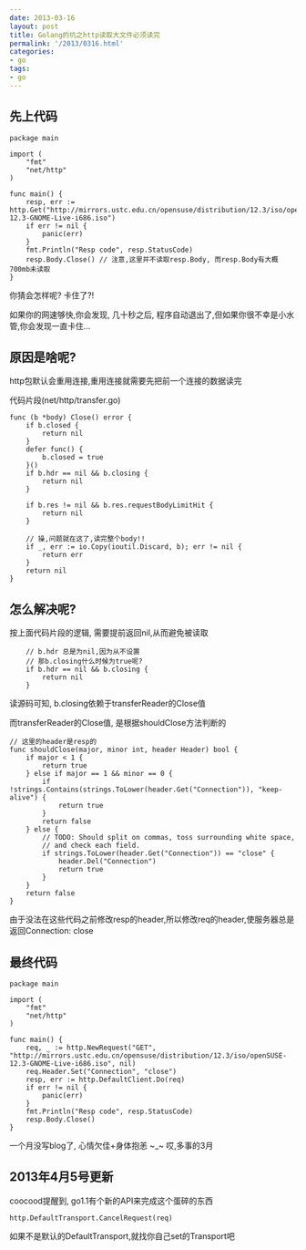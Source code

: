 ```yaml
---
date: 2013-03-16
layout: post
title: Golang的坑之http读取大文件必须读完
permalink: '/2013/0316.html'
categories:
- go
tags:
- go
---
```


先上代码
--------

```
package main

import (
	"fmt"
	"net/http"
)

func main() {
	resp, err := http.Get("http://mirrors.ustc.edu.cn/opensuse/distribution/12.3/iso/openSUSE-12.3-GNOME-Live-i686.iso")
	if err != nil {
		panic(err)
	}
	fmt.Println("Resp code", resp.StatusCode)
	resp.Body.Close() // 注意,这里并不读取resp.Body, 而resp.Body有大概700mb未读取
}
```

你猜会怎样呢? 卡住了?! 

如果你的网速够快,你会发现, 几十秒之后, 程序自动退出了,但如果你很不幸是小水管,你会发现一直卡住...

原因是啥呢?
-----------

http包默认会重用连接,重用连接就需要先把前一个连接的数据读完

代码片段(net/http/transfer.go)

```
func (b *body) Close() error {
	if b.closed {
		return nil
	}
	defer func() {
		b.closed = true
	}()
	if b.hdr == nil && b.closing {
		return nil
	}
	
	if b.res != nil && b.res.requestBodyLimitHit {
		return nil
	}

	// 操,问题就在这了,读完整个body!!
	if _, err := io.Copy(ioutil.Discard, b); err != nil {
		return err
	}
	return nil
}
```

怎么解决呢?
-----------

按上面代码片段的逻辑, 需要提前返回nil,从而避免被读取

```
	// b.hdr 总是为nil,因为从不设置
	// 那b.closing什么时候为true呢?
	if b.hdr == nil && b.closing {
		return nil
	}
```

读源码可知, b.closing依赖于transferReader的Close值

而transferReader的Close值, 是根据shouldClose方法判断的

```
// 这里的header是resp的
func shouldClose(major, minor int, header Header) bool {
	if major < 1 {
		return true
	} else if major == 1 && minor == 0 {
		if !strings.Contains(strings.ToLower(header.Get("Connection")), "keep-alive") {
			return true
		}
		return false
	} else {
		// TODO: Should split on commas, toss surrounding white space,
		// and check each field.
		if strings.ToLower(header.Get("Connection")) == "close" {
			header.Del("Connection")
			return true
		}
	}
	return false
}
```

由于没法在这些代码之前修改resp的header,所以修改req的header,使服务器总是返回Connection: close

最终代码
--------

```
package main

import (
	"fmt"
	"net/http"
)

func main() {
	req, _ := http.NewRequest("GET", "http://mirrors.ustc.edu.cn/opensuse/distribution/12.3/iso/openSUSE-12.3-GNOME-Live-i686.iso", nil)
	req.Header.Set("Connection", "close")
	resp, err := http.DefaultClient.Do(req)
	if err != nil {
		panic(err)
	}
	fmt.Println("Resp code", resp.StatusCode)
	resp.Body.Close()
}
```


一个月没写blog了, 心情欠佳+身体抱恙 ~_~ 哎,多事的3月


2013年4月5号更新
----------------

coocood提醒到, go1.1有个新的API来完成这个蛋碎的东西


```
http.DefaultTransport.CancelRequest(req)
```

如果不是默认的DefaultTransport,就找你自己set的Transport吧